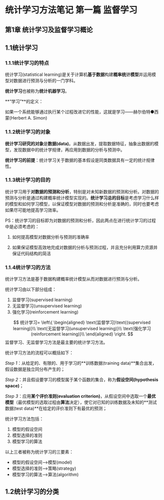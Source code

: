 # 统计学习方法笔记 第一篇 监督学习

## 第1章 统计学习及监督学习概论

## 1.1统计学习

### 1.1.1统计学习的特点

统计学习(statistical learning)是关于计算机**基于数据**构建**概率统计模型**并运用模型对数据进行预测与分析的一门学科。

**统计学习**也被称为**统计机器学习**。

**“学习”**的定义：

如果一个系统能够通过执行某个过程改进它的性能，这就是学习——赫尔伯特●西蒙(Herbert A. Simon)

### 1.1.2统计学习的对象

**统计学习研究的对象**是**数据(data)**。从数据出发，提取数据特征，抽象出数据的模型，发现数据中的统计学规律，再应用到数据的分析与预测中。

**统计学习的前提**：统计学习关于数据的基本假设是同类数据具有一定的统计规律性。

### 1.1.3统计学习的目的

统计学习用于**对数据的预测和分析**，特别是对未知新数据的预测和分析。对数据的预测与分析是通过构建概率统计模型实现的。**统计学习总的目标**是考虑学习什么样的模型和如何学习模型，以保证模型对数据的预测和分析是准确的，同时也要考虑如果尽可能地提高学习效率。

PS：统计学习的目标即为对数据的预测和分析，因此两点在进行统计学习的过程中是必须考虑的：

1. 如何提高模型对数据分析与预测的准确率

2. 如果保证模型高效地完成对数据的分析与预测过程，并且充分利用算力资源并保证代码结构的简洁

### 1.1.4统计学习的方法

统计学习方法是基于数据构建概率统计模型从而对数据进行预测与分析。

统计学习由以下部分组成：

1. 监督学习(supervised learning)
2. 无监督学习(unsupervised learning)
3. 强化学习(reinforcement learning)


$$
统计学习=
\left\{
\begin{aligned}
\text{监督学习}\text{(supervised learning)}\\
\text{无监督学习(unsupervised learning)}\\
\text{强化学习(reinforcement learning)}\\
\end{aligned}
\right.
$$
监督学习、无监督学习方法是最主要的统计学习方法。

统计学习方法的流程可以概括如下：

*Step 1*：从给定的、有限的、用于学习的**训练数据(training data)**集合出发，假设数据是独立同分布产生的；

*Step 2*：并且假设要学习的模型属于某个函数的集合，称为**假设空间(hypothesis space)**；

*Step 3*：应用**某个评价准则(evaluation criterion)**，从假设空间中选取一个**最优模型**（最优模型的选取过程由**算法**决定），使它对已知的训练数据及未知的**测试数据(test data)**在给定的评价准则下有最优的预测；

统计学习方法包括：

1. 模型的假设空间
2. 模型选择的准则
3. 模型学习的算法

以上三者被称为统计学习的三要素：

* 模型的假设空间-->模型(model)
* 模型选择的准则-->策略(strategy)
* 模型学习的算法-->算法(algorithm)



## 1.2统计学习的分类


























